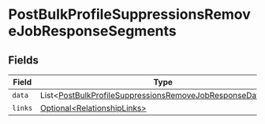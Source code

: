 # PostBulkProfileSuppressionsRemoveJobResponseSegments


## Fields

| Field                                                                                                                                          | Type                                                                                                                                           | Required                                                                                                                                       | Description                                                                                                                                    |
| ---------------------------------------------------------------------------------------------------------------------------------------------- | ---------------------------------------------------------------------------------------------------------------------------------------------- | ---------------------------------------------------------------------------------------------------------------------------------------------- | ---------------------------------------------------------------------------------------------------------------------------------------------- |
| `data`                                                                                                                                         | List\<[PostBulkProfileSuppressionsRemoveJobResponseDataData](../../models/components/PostBulkProfileSuppressionsRemoveJobResponseDataData.md)> | :heavy_minus_sign:                                                                                                                             | N/A                                                                                                                                            |
| `links`                                                                                                                                        | [Optional\<RelationshipLinks>](../../models/components/RelationshipLinks.md)                                                                   | :heavy_minus_sign:                                                                                                                             | N/A                                                                                                                                            |